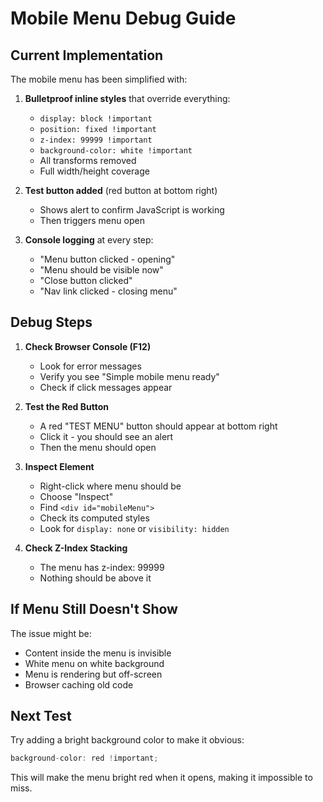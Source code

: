 # Mobile Menu Debug Guide

## Current Implementation

The mobile menu has been simplified with:

1. **Bulletproof inline styles** that override everything:
   - `display: block !important`
   - `position: fixed !important`
   - `z-index: 99999 !important`
   - `background-color: white !important`
   - All transforms removed
   - Full width/height coverage

2. **Test button added** (red button at bottom right)
   - Shows alert to confirm JavaScript is working
   - Then triggers menu open

3. **Console logging** at every step:
   - "Menu button clicked - opening"
   - "Menu should be visible now"
   - "Close button clicked"
   - "Nav link clicked - closing menu"

## Debug Steps

1. **Check Browser Console (F12)**
   - Look for error messages
   - Verify you see "Simple mobile menu ready"
   - Check if click messages appear

2. **Test the Red Button**
   - A red "TEST MENU" button should appear at bottom right
   - Click it - you should see an alert
   - Then the menu should open

3. **Inspect Element**
   - Right-click where menu should be
   - Choose "Inspect"
   - Find `<div id="mobileMenu">`
   - Check its computed styles
   - Look for `display: none` or `visibility: hidden`

4. **Check Z-Index Stacking**
   - The menu has z-index: 99999
   - Nothing should be above it

## If Menu Still Doesn't Show

The issue might be:
- Content inside the menu is invisible
- White menu on white background
- Menu is rendering but off-screen
- Browser caching old code

## Next Test

Try adding a bright background color to make it obvious:

```javascript
background-color: red !important;
```

This will make the menu bright red when it opens, making it impossible to miss.